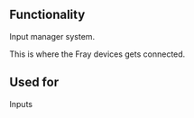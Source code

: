 ## Functionality
Input manager system.

This is where the Fray devices gets connected.

## Used for
Inputs
